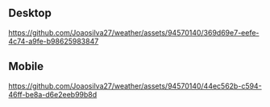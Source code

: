 ## Desktop

https://github.com/Joaosilva27/weather/assets/94570140/369d69e7-eefe-4c74-a9fe-b98625983847


## Mobile

https://github.com/Joaosilva27/weather/assets/94570140/44ec562b-c594-46ff-be8a-d6e2eeb99b8d

